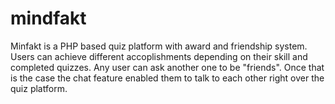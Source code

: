 # mindfakt

Minfakt is a PHP based quiz platform with award and friendship system. Users can achieve different accoplishments depending on their skill and completed quizzes. Any user can ask another one to be "friends". Once that is the case the chat feature enabled them to talk to each other right over the quiz platform. 
